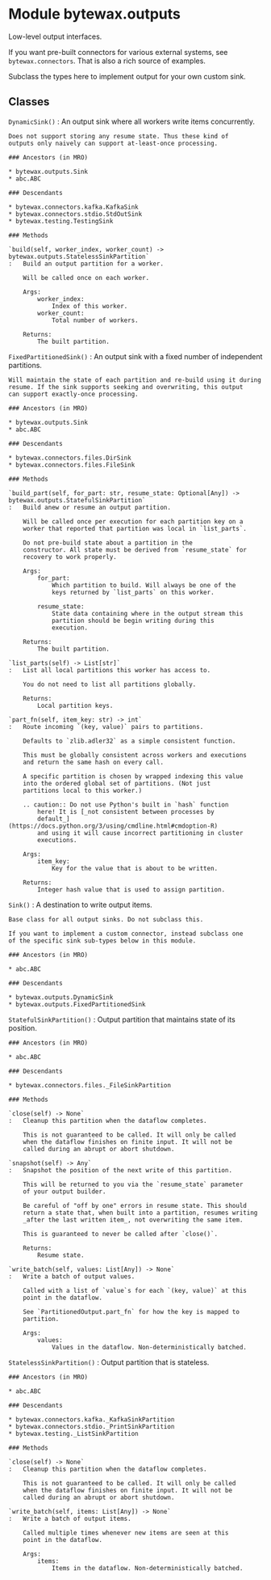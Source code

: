 Module bytewax.outputs
======================
Low-level output interfaces.

If you want pre-built connectors for various external systems, see
`bytewax.connectors`. That is also a rich source of examples.

Subclass the types here to implement output for your own custom sink.

Classes
-------

`DynamicSink()`
:   An output sink where all workers write items concurrently.

    Does not support storing any resume state. Thus these kind of
    outputs only naively can support at-least-once processing.

    ### Ancestors (in MRO)

    * bytewax.outputs.Sink
    * abc.ABC

    ### Descendants

    * bytewax.connectors.kafka.KafkaSink
    * bytewax.connectors.stdio.StdOutSink
    * bytewax.testing.TestingSink

    ### Methods

    `build(self, worker_index, worker_count) ‑> bytewax.outputs.StatelessSinkPartition`
    :   Build an output partition for a worker.

        Will be called once on each worker.

        Args:
            worker_index:
                Index of this worker.
            worker_count:
                Total number of workers.

        Returns:
            The built partition.

`FixedPartitionedSink()`
:   An output sink with a fixed number of independent partitions.

    Will maintain the state of each partition and re-build using it during
    resume. If the sink supports seeking and overwriting, this output
    can support exactly-once processing.

    ### Ancestors (in MRO)

    * bytewax.outputs.Sink
    * abc.ABC

    ### Descendants

    * bytewax.connectors.files.DirSink
    * bytewax.connectors.files.FileSink

    ### Methods

    `build_part(self, for_part: str, resume_state: Optional[Any]) ‑> bytewax.outputs.StatefulSinkPartition`
    :   Build anew or resume an output partition.

        Will be called once per execution for each partition key on a
        worker that reported that partition was local in `list_parts`.

        Do not pre-build state about a partition in the
        constructor. All state must be derived from `resume_state` for
        recovery to work properly.

        Args:
            for_part:
                Which partition to build. Will always be one of the
                keys returned by `list_parts` on this worker.

            resume_state:
                State data containing where in the output stream this
                partition should be begin writing during this
                execution.

        Returns:
            The built partition.

    `list_parts(self) ‑> List[str]`
    :   List all local partitions this worker has access to.

        You do not need to list all partitions globally.

        Returns:
            Local partition keys.

    `part_fn(self, item_key: str) ‑> int`
    :   Route incoming `(key, value)` pairs to partitions.

        Defaults to `zlib.adler32` as a simple consistent function.

        This must be globally consistent across workers and executions
        and return the same hash on every call.

        A specific partition is chosen by wrapped indexing this value
        into the ordered global set of partitions. (Not just
        partitions local to this worker.)

        .. caution:: Do not use Python's built in `hash` function
            here! It is [_not consistent between processes by
            default_](https://docs.python.org/3/using/cmdline.html#cmdoption-R)
            and using it will cause incorrect partitioning in cluster
            executions.

        Args:
            item_key:
                Key for the value that is about to be written.

        Returns:
            Integer hash value that is used to assign partition.

`Sink()`
:   A destination to write output items.

    Base class for all output sinks. Do not subclass this.

    If you want to implement a custom connector, instead subclass one
    of the specific sink sub-types below in this module.

    ### Ancestors (in MRO)

    * abc.ABC

    ### Descendants

    * bytewax.outputs.DynamicSink
    * bytewax.outputs.FixedPartitionedSink

`StatefulSinkPartition()`
:   Output partition that maintains state of its position.

    ### Ancestors (in MRO)

    * abc.ABC

    ### Descendants

    * bytewax.connectors.files._FileSinkPartition

    ### Methods

    `close(self) ‑> None`
    :   Cleanup this partition when the dataflow completes.

        This is not guaranteed to be called. It will only be called
        when the dataflow finishes on finite input. It will not be
        called during an abrupt or abort shutdown.

    `snapshot(self) ‑> Any`
    :   Snapshot the position of the next write of this partition.

        This will be returned to you via the `resume_state` parameter
        of your output builder.

        Be careful of "off by one" errors in resume state. This should
        return a state that, when built into a partition, resumes writing
        _after the last written item_, not overwriting the same item.

        This is guaranteed to never be called after `close()`.

        Returns:
            Resume state.

    `write_batch(self, values: List[Any]) ‑> None`
    :   Write a batch of output values.

        Called with a list of `value`s for each `(key, value)` at this
        point in the dataflow.

        See `PartitionedOutput.part_fn` for how the key is mapped to
        partition.

        Args:
            values:
                Values in the dataflow. Non-deterministically batched.

`StatelessSinkPartition()`
:   Output partition that is stateless.

    ### Ancestors (in MRO)

    * abc.ABC

    ### Descendants

    * bytewax.connectors.kafka._KafkaSinkPartition
    * bytewax.connectors.stdio._PrintSinkPartition
    * bytewax.testing._ListSinkPartition

    ### Methods

    `close(self) ‑> None`
    :   Cleanup this partition when the dataflow completes.

        This is not guaranteed to be called. It will only be called
        when the dataflow finishes on finite input. It will not be
        called during an abrupt or abort shutdown.

    `write_batch(self, items: List[Any]) ‑> None`
    :   Write a batch of output items.

        Called multiple times whenever new items are seen at this
        point in the dataflow.

        Args:
            items:
                Items in the dataflow. Non-deterministically batched.
